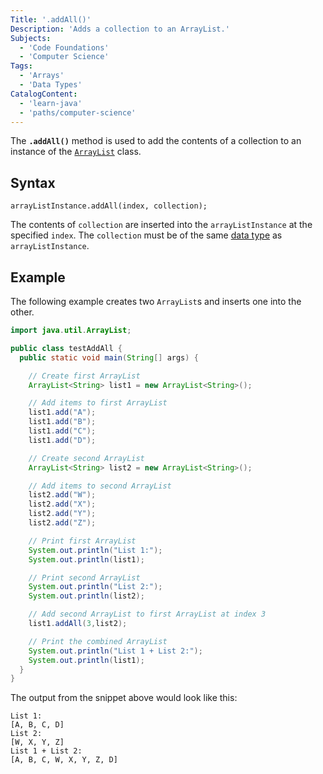 ```yaml
---
Title: '.addAll()'
Description: 'Adds a collection to an ArrayList.'
Subjects:
  - 'Code Foundations'
  - 'Computer Science'
Tags:
  - 'Arrays'
  - 'Data Types'
CatalogContent:
  - 'learn-java'
  - 'paths/computer-science'
---
```


The **`.addAll()`** method is used to add the contents of a collection to an instance of the [`ArrayList`](https://www.codecademy.com/resources/docs/java/array-list) class.

## Syntax

```pseudo
arrayListInstance.addAll(index, collection);
```

The contents of `collection` are inserted into the `arrayListInstance` at the specified `index`. The `collection` must be of the same [data type](https://www.codecademy.com/resources/docs/java/data-types) as `arrayListInstance`.

## Example

The following example creates two `ArrayList`s and inserts one into the other.

```java
import java.util.ArrayList;

public class testAddAll {
  public static void main(String[] args) {

    // Create first ArrayList
    ArrayList<String> list1 = new ArrayList<String>();

    // Add items to first ArrayList
    list1.add("A");
    list1.add("B");
    list1.add("C");
    list1.add("D");

    // Create second ArrayList
    ArrayList<String> list2 = new ArrayList<String>();

    // Add items to second ArrayList
    list2.add("W");
    list2.add("X");
    list2.add("Y");
    list2.add("Z");

    // Print first ArrayList
    System.out.println("List 1:");
    System.out.println(list1);

    // Print second ArrayList
    System.out.println("List 2:");
    System.out.println(list2);

    // Add second ArrayList to first ArrayList at index 3
    list1.addAll(3,list2);

    // Print the combined ArrayList
    System.out.println("List 1 + List 2:");
    System.out.println(list1);
  }
}
```

The output from the snippet above would look like this:

```shell
List 1:
[A, B, C, D]
List 2:
[W, X, Y, Z]
List 1 + List 2:
[A, B, C, W, X, Y, Z, D]
```
